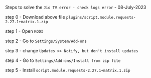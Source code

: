 Steps to solve the `Jio TV error - check logs error` - 08-July-2023

step 0 - Download above file `plugins/script.module.requests-2.27.1+matrix.1.zip`

step 1 - Open `KODI`

step 2 - Go to `Settings/System/Add-ons`

step 3 - change `Updates >> Notify, but don't install updates`

step 4 - Go to `Settings/Add-ons/Install from zip file`

step 5 - Install `script.module.requests-2.27.1+matrix.1.zip`
